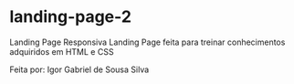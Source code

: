 # landing-page-2
Landing Page Responsiva
Landing Page feita para treinar conhecimentos adquiridos em HTML e CSS

Feita por: Igor Gabriel de Sousa Silva
